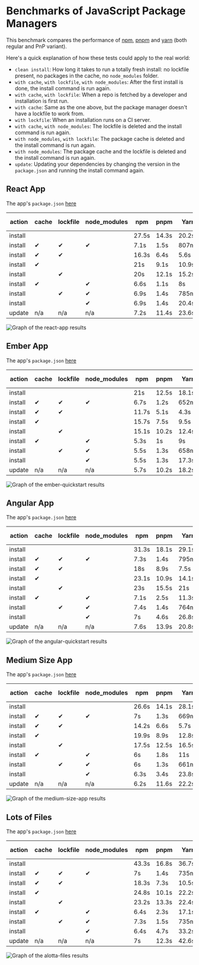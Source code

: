 # Benchmarks of JavaScript Package Managers

This benchmark compares the performance of [npm](https://github.com/npm/cli), [pnpm](https://github.com/pnpm/pnpm) and [yarn](https://github.com/yarnpkg/yarn) (both regular and PnP variant).

Here's a quick explanation of how these tests could apply to the real world:

- `clean install`: How long it takes to run a totally fresh install: no lockfile present, no packages in the cache, no `node_modules` folder.
- `with cache`, `with lockfile`, `with node_modules`: After the first install is done, the install command is run again.
- `with cache`, `with lockfile`: When a repo is fetched by a developer and installation is first run.
- `with cache`: Same as the one above, but the package manager doesn't have a lockfile to work from.
- `with lockfile`: When an installation runs on a CI server.
- `with cache`, `with node_modules`: The lockfile is deleted and the install command is run again.
- `with node_modules`, `with lockfile`: The package cache is deleted and the install command is run again.
- `with node_modules`: The package cache and the lockfile is deleted and the install command is run again.
- `update`: Updating your dependencies by changing the version in the `package.json` and running the install command again.

## React App

The app's `package.json` [here](./fixtures/react-app/package.json)

| action  | cache | lockfile | node_modules| npm | pnpm | Yarn | Yarn PnP |
| ---     | ---   | ---      | ---         | --- | --- | --- | --- |
| install |       |          |             | 27.5s | 14.3s | 20.2s | 15.4s |
| install | ✔     | ✔        | ✔           | 7.1s | 1.5s | 807ms | n/a |
| install | ✔     | ✔        |             | 16.3s | 6.4s | 5.6s | 1.7s |
| install | ✔     |          |             | 21s | 9.1s | 10.9s | 6.3s |
| install |       | ✔        |             | 20s | 12.1s | 15.2s | 10.6s |
| install | ✔     |          | ✔           | 6.6s | 1.1s | 8s | n/a |
| install |       | ✔        | ✔           | 6.9s | 1.4s | 785ms | n/a |
| install |       |          | ✔           | 6.9s | 1.4s | 20.4s | n/a |
| update  | n/a   | n/a      | n/a         | 7.2s | 11.4s | 23.6s | 17.3s |

![Graph of the react-app results](./results/imgs/react-app.svg)

## Ember App

The app's `package.json` [here](./fixtures/ember-quickstart/package.json)

| action  | cache | lockfile | node_modules| npm | pnpm | Yarn | Yarn PnP |
| ---     | ---   | ---      | ---         | --- | --- | --- | --- |
| install |       |          |             | 21s | 12.5s | 18.1s | 15.7s |
| install | ✔     | ✔        | ✔           | 6.7s | 1.2s | 652ms | n/a |
| install | ✔     | ✔        |             | 11.7s | 5.1s | 4.3s | 1.6s |
| install | ✔     |          |             | 15.7s | 7.5s | 9.5s | 6.8s |
| install |       | ✔        |             | 15.1s | 10.2s | 12.4s | 9.8s |
| install | ✔     |          | ✔           | 5.3s | 1s | 9s | n/a |
| install |       | ✔        | ✔           | 5.5s | 1.3s | 658ms | n/a |
| install |       |          | ✔           | 5.5s | 1.3s | 17.3s | n/a |
| update  | n/a   | n/a      | n/a         | 5.7s | 10.2s | 18.2s | 14.3s |

![Graph of the ember-quickstart results](./results/imgs/ember-quickstart.svg)

## Angular App

The app's `package.json` [here](./fixtures/angular-quickstart/package.json)

| action  | cache | lockfile | node_modules| npm | pnpm | Yarn | Yarn PnP |
| ---     | ---   | ---      | ---         | --- | --- | --- | --- |
| install |       |          |             | 31.3s | 18.1s | 29.1s | 23.1s |
| install | ✔     | ✔        | ✔           | 7.3s | 1.4s | 795ms | n/a |
| install | ✔     | ✔        |             | 18s | 8.9s | 7.5s | 1.8s |
| install | ✔     |          |             | 23.1s | 10.9s | 14.1s | 8.3s |
| install |       | ✔        |             | 23s | 15.5s | 21s | 14.3s |
| install | ✔     |          | ✔           | 7.1s | 2.5s | 11.3s | n/a |
| install |       | ✔        | ✔           | 7.4s | 1.4s | 764ms | n/a |
| install |       |          | ✔           | 7s | 4.6s | 26.8s | n/a |
| update  | n/a   | n/a      | n/a         | 7.6s | 13.9s | 20.8s | 12.3s |

![Graph of the angular-quickstart results](./results/imgs/angular-quickstart.svg)

## Medium Size App

The app's `package.json` [here](./fixtures/medium-size-app/package.json)

| action  | cache | lockfile | node_modules| npm | pnpm | Yarn | Yarn PnP |
| ---     | ---   | ---      | ---         | --- | --- | --- | --- |
| install |       |          |             | 26.6s | 14.1s | 28.1s | 20.9s |
| install | ✔     | ✔        | ✔           | 7s | 1.3s | 669ms | n/a |
| install | ✔     | ✔        |             | 14.2s | 6.6s | 5.7s | 1.7s |
| install | ✔     |          |             | 19.9s | 8.9s | 12.8s | 9.5s |
| install |       | ✔        |             | 17.5s | 12.5s | 16.5s | 12.9s |
| install | ✔     |          | ✔           | 6s | 1.8s | 11s | n/a |
| install |       | ✔        | ✔           | 6s | 1.3s | 661ms | n/a |
| install |       |          | ✔           | 6.3s | 3.4s | 23.8s | n/a |
| update  | n/a   | n/a      | n/a         | 6.2s | 11.6s | 22.2s | 20.8s |

![Graph of the medium-size-app results](./results/imgs/medium-size-app.svg)

## Lots of Files

The app's `package.json` [here](./fixtures/alotta-files/package.json)

| action  | cache | lockfile | node_modules| npm | pnpm | Yarn | Yarn PnP |
| ---     | ---   | ---      | ---         | --- | --- | --- | --- |
| install |       |          |             | 43.3s | 16.8s | 36.7s | 28.6s |
| install | ✔     | ✔        | ✔           | 7s | 1.4s | 735ms | n/a |
| install | ✔     | ✔        |             | 18.3s | 7.3s | 10.5s | 1.8s |
| install | ✔     |          |             | 24.8s | 10.1s | 22.2s | 12.1s |
| install |       | ✔        |             | 23.2s | 13.3s | 22.4s | 13.4s |
| install | ✔     |          | ✔           | 6.4s | 2.3s | 17.1s | n/a |
| install |       | ✔        | ✔           | 7.3s | 1.5s | 735ms | n/a |
| install |       |          | ✔           | 6.4s | 4.7s | 33.2s | n/a |
| update  | n/a   | n/a      | n/a         | 7s | 12.3s | 42.6s | 27.6s |

![Graph of the alotta-files results](./results/imgs/alotta-files.svg)